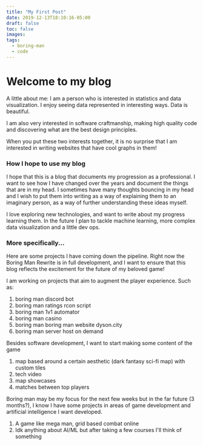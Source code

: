 ```yaml
---
title: "My First Post"
date: 2019-12-13T18:10:16-05:00
draft: false
toc: false
images:
tags: 
  - boring-man
  - code
---
```



# Welcome to my blog #

A little about me: I am a person who is interested in statistics and data visualization. I enjoy seeing data represented in interesting ways. Data is beautiful.

I am also very interested in software craftmanship, making high quality code and discovering what are the best design principles.

When you put these two interests together, it is no surprise that I am interested in writing websites that have cool graphs in them!

### How I hope to use my blog ###

I hope that this is a blog that documents my progression as a professional. I want to see how I have changed over the years and document the things that are in my head. I sometimes have many thoughts bouncing in my head and I wish to put them into writing as a way of explaining them to an imaginary person, as a way of further understanding these ideas myself.

I love exploring new technologies, and want to write about my progress learning them. In the future I plan to tackle machine learning, more complex data visualization and a little dev ops.

### More specifically... ###
Here are some projects I have coming down the pipeline. Right now the Boring Man Rewrite is in full development, and I want to ensure that this blog reflects the excitement for the future of my beloved game!

I am working on projects that aim to augment the player experience. Such as:

1. boring man discord bot
2. boring man ratings rcon script
3. boring man 1v1 automator
4. boring man casino
5. boring man boring man website dyson.city
6. boring man server host on demand

Besides software development, I want to start making some content of the game

1. map based around a certain aesthetic (dark fantasy sci-fi map) with custom tiles
2. tech video
3. map showcases
4. matches between top players

Boring man may be my focus for the next few weeks but in the far future (3 months?), I know I have some projects in areas of game development and artificial intelligence I want developed.

1. A game like mega man, grid based combat online
2. Idk anything about AI/ML but after taking a few courses I'll think of something